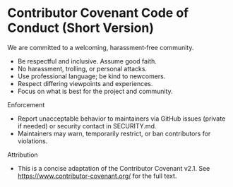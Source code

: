 # Contributor Covenant Code of Conduct (Short Version)

We are committed to a welcoming, harassment‐free community.

- Be respectful and inclusive. Assume good faith.
- No harassment, trolling, or personal attacks.
- Use professional language; be kind to newcomers.
- Respect differing viewpoints and experiences.
- Focus on what is best for the project and community.

Enforcement
- Report unacceptable behavior to maintainers via GitHub issues (private if needed) or security contact in SECURITY.md.
- Maintainers may warn, temporarily restrict, or ban contributors for violations.

Attribution
- This is a concise adaptation of the Contributor Covenant v2.1. See https://www.contributor-covenant.org/ for the full text.


